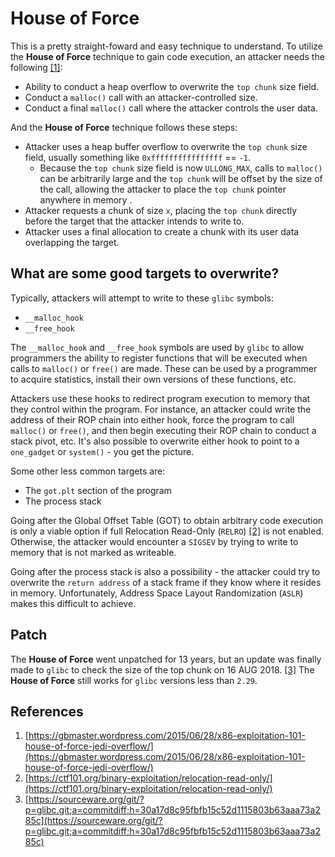 # House of Force

This is a pretty straight-foward and easy technique to understand. To utilize
the **House of Force** technique to gain code execution, an attacker needs the
following [[1]](#references):

* Ability to conduct a heap overflow to overwrite the `top chunk` size field.
* Conduct a `malloc()` call with an attacker-controlled size.
* Conduct a final `malloc()` call where the attacker controls the user data.

And the **House of Force** technique follows these steps:

* Attacker uses a heap buffer overflow to overwrite the `top chunk` size field,
usually something like `0xffffffffffffffff` == `-1`.
  * Because the `top chunk` size field is now `ULLONG_MAX`, calls to `malloc()`
can be arbitrarily large and the `top chunk` will be offset by the size of the
call, allowing the attacker to place the `top chunk` pointer anywhere in memory
.
* Attacker requests a chunk of size `x`, placing the `top chunk` directly
before the target that the attacker intends to write to.
* Attacker uses a final allocation to create a chunk with its user data
overlapping the target.

## What are some good targets to overwrite?

Typically, attackers will attempt to write to these `glibc` symbols:

* `__malloc_hook`
* `__free_hook`

The `__malloc_hook` and `__free_hook` symbols are used by `glibc` to allow
programmers the ability to register functions that will be executed when calls
to `malloc()` or `free()` are made. These can be used by a programmer to
acquire statistics, install their own versions of these functions, etc.

Attackers use these hooks to redirect program execution to memory that they
control within the program. For instance, an attacker could write the address
of their ROP chain into either hook, force the program to call `malloc()` or
`free()`, and then begin executing their ROP chain to conduct a stack pivot,
etc. It's also possible to overwrite either hook to point to a `one_gadget` or
`system()` - you get the picture.

Some other less common targets are:

* The `got.plt` section of the program
* The process stack

Going after the Global Offset Table (GOT) to obtain arbitrary code execution is
only a viable option if full Relocation Read-Only (`RELRO`) [[2]](#references)
is not enabled. Otherwise, the attacker would encounter a `SIGSEV` by trying to
write to memory that is not marked as writeable.

Going after the process stack is also a possibility - the attacker could try to
overwrite the `return address` of a stack frame if they know where it resides
in memory. Unfortunately, Address Space Layout Randomization (`ASLR`) makes this
difficult to achieve.

## Patch

The **House of Force** went unpatched for 13 years, but an update was finally
made to `glibc` to check the size of the top chunk on 16 AUG 2018.
[[3]](#references) The **House of Force** still works for `glibc` versions
less than `2.29`.

## References

1. [https://gbmaster.wordpress.com/2015/06/28/x86-exploitation-101-house-of-force-jedi-overflow/](https://gbmaster.wordpress.com/2015/06/28/x86-exploitation-101-house-of-force-jedi-overflow/)
2. [https://ctf101.org/binary-exploitation/relocation-read-only/](https://ctf101.org/binary-exploitation/relocation-read-only/)
3. [https://sourceware.org/git/?p=glibc.git;a=commitdiff;h=30a17d8c95fbfb15c52d1115803b63aaa73a285c](https://sourceware.org/git/?p=glibc.git;a=commitdiff;h=30a17d8c95fbfb15c52d1115803b63aaa73a285c)
